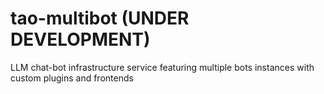 # tao-multibot (UNDER DEVELOPMENT)
LLM chat-bot infrastructure service featuring multiple bots instances with custom plugins and frontends
